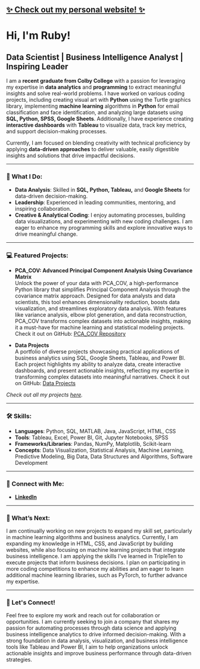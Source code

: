 ## [✨ Check out my personal website! ✨](https://rubythedev.github.io)

# Hi, I'm Ruby!

## Data Scientist | Business Intelligence Analyst | Inspiring Leader

I am a **recent graduate from Colby College** with a passion for leveraging my expertise in **data analytics** and **programming** to extract meaningful insights and solve real-world problems. I have worked on various coding projects, including creating visual art with **Python** using the Turtle graphics library, implementing **machine learning** algorithms in **Python** for email classification and face identification, and analyzing large datasets using **SQL, Python, SPSS, Google Sheets**. Additionally, I have experience creating **interactive dashboards** with **Tableau** to visualize data, track key metrics, and support decision-making processes.

Currently, I am focused on blending creativity with technical proficiency by applying **data-driven approaches** to deliver valuable, easily digestible insights and solutions that drive impactful decisions.

---

### 💼 What I Do:
- **Data Analysis**: Skilled in **SQL, Python, Tableau,** and **Google Sheets** for data-driven decision-making.
- **Leadership**: Experienced in leading communities, mentoring, and inspiring collaboration.
- **Creative & Analytical Coding**: I enjoy automating processes, building data visualizations, and experimenting with new coding challenges. I am eager to enhance my programming skills and explore innovative ways to drive meaningful change.

---

### 💻 Featured Projects:

- **PCA_COV: Advanced Principal Component Analysis Using Covariance Matrix**  
  Unlock the power of your data with PCA_COV, a high-performance Python library that simplifies Principal Component Analysis through the covariance matrix approach. Designed for data analysts and data scientists, this tool enhances dimensionality reduction, boosts data visualization, and streamlines exploratory data analysis. With features like variance analysis, elbow plot generation, and data reconstruction, PCA_COV transforms complex datasets into actionable insights, making it a must-have for machine learning and statistical modeling projects.  
  Check it out on GitHub: [PCA_COV Repository](https://github.com/rubythedev/principal_component_analysis)


- **Data Projects**  
  A portfolio of diverse projects showcasing practical applications of business analytics using SQL, Google Sheets, Tableau, and Power BI. Each project highlights my ability to analyze data, create interactive dashboards, and present actionable insights, reflecting my expertise in transforming complex datasets into meaningful narratives.
  Check it out on GitHub: [Data Projects](https://github.com/rubythedev/Data_Projects_TripleTen)
  
_Check out all my projects [here](https://github.com/rubythedev?tab=repositories)._

---

### 🛠️ Skills:
- **Languages**: Python, SQL, MATLAB, Java, JavaScript, HTML, CSS
- **Tools**: Tableau, Excel, Power BI, Git, Jupyter Notebooks, SPSS
- **Frameworks/Libraries**: Pandas, NumPy, Matplotlib, Scikit-learn
- **Concepts**: Data Visualization, Statistical Analysis, Machine Learning, Predictive Modeling, Big Data, Data Structures and Algorithms, Software Development

---

### 🔗 Connect with Me:
- **[LinkedIn](https://www.linkedin.com/in/Ruby-Nunez)**

---

### 🌱 What’s Next:
I am continually working on new projects to expand my skill set, particularly in machine learning algorithms and business analytics. Currently, I am expanding my knowledge in HTML, CSS, and JavaScript by building websites, while also focusing on machine learning projects that integrate business intelligence. I am applying the skills I’ve learned in TripleTen to execute projects that inform business decisions. I plan on participating in more coding competitions to enhance my abilities and am eager to learn additional machine learning libraries, such as PyTorch, to further advance my expertise.

---

### 🚀 Let's Connect!

Feel free to explore my work and reach out for collaboration or opportunities. I am currently seeking to join a company that shares my passion for automating processes through data science and applying business intelligence analytics to drive informed decision-making. With a strong foundation in data analysis, visualization, and business intelligence tools like Tableau and Power BI, I aim to help organizations unlock actionable insights and improve business performance through data-driven strategies.